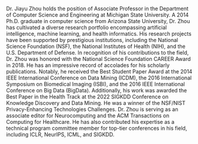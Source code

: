 Dr. Jiayu Zhou holds the position of Associate Professor in the Department of Computer Science and Engineering at Michigan State University. A 2014 Ph.D. graduate in computer science from Arizona State University, Dr. Zhou has cultivated a diverse research portfolio encompassing artificial intelligence, machine learning, and health informatics. His research projects have been supported by prestigious institutions, including the National Science Foundation (NSF), the National Institutes of Health (NIH), and the U.S. Department of Defense. In recognition of his contributions to the field, Dr. Zhou was honored with the National Science Foundation CAREER Award in 2018. He has an impressive record of accolades for his scholarly publications. Notably, he received the Best Student Paper Award at the 2014 IEEE International Conference on Data Mining (ICDM), the 2016 International Symposium on Biomedical Imaging (ISBI), and the 2016 IEEE International Conference on Big Data (BigData). Additionally, his work was awarded the Best Paper in the Health Track at the 2022 SIGKDD Conference on Knowledge Discovery and Data Mining. He was a winner of the NSF/NIST Privacy-Enhancing Technologies Challenges. Dr. Zhou is serving as an associate editor for Neurocomputing and the ACM Transactions on Computing for Healthcare. He has also contributed his expertise as a technical program committee member for top-tier conferences in his field, including ICLR, NeurIPS, ICML, and SIGKDD.
